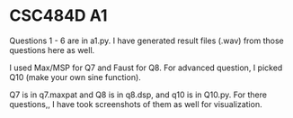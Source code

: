 # CSC484D A1

Questions 1 - 6 are in a1.py.
I have generated result files (.wav) from those questions here as well. <br />

I used Max/MSP for Q7 and Faust for Q8. For advanced question, I picked Q10 (make your own sine function). <br />

Q7 is in q7.maxpat and Q8 is in q8.dsp, and q10 is in Q10.py.
For there questions,, I have took screenshots of them as well for visualization.
